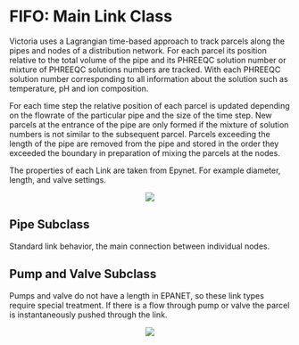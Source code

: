 # FIFO: Main Link Class

Victoria uses a Lagrangian time-based approach to track parcels along the pipes and nodes of a distribution network. For each parcel its position relative to the total volume of the pipe and its PHREEQC solution number or mixture of PHREEQC solutions numbers are tracked. With each PHREEQC solution number corresponding to all information about the solution such as temperature, pH and ion composition. 

For each time step the relative position of each parcel is updated depending on the flowrate of the particular pipe and the size of the time step. New parcels at the entrance of the pipe are only formed if the mixture of solution numbers is not similar to the subsequent parcel. Parcels exceeding the length of the pipe are removed from the pipe and stored in the order they exceeded the boundary in preparation of mixing the parcels at the nodes. 

The properties of each Link are taken from Epynet. For example diameter, length, and valve settings. 

<p align="center">
  <img src="https://github.com/michaeltan91/Victoria/blob/master/img/FIFO.PNG"/>
</p>


## Pipe Subclass
Standard link behavior, the main connection between individual nodes. 

## Pump and Valve Subclass
Pumps and valve do not have a length in EPANET, so these link types require special treatment. If there is a flow through pump or valve the parcel is instantaneously pushed through the link. 

<p align="center">
  <img src="https://github.com/michaeltan91/Victoria/blob/master/img/PumpValve.PNG"/>
</p>